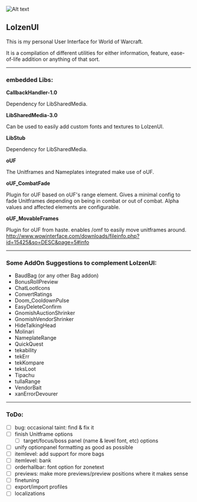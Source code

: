 ![Alt text](https://abload.de/img/pvw70595e6i5r.jpg "Screenshot1")

## LolzenUI
This is my personal User Interface for World of Warcraft.

It is a compilation of different utilities for either information, feature, ease-of-life addition or anything of that sort.

------
### embedded Libs:
**CallbackHandler-1.0**

Dependency for LibSharedMedia.

**LibSharedMedia-3.0**

Can be used to easily add custom fonts and textures to LolzenUI.

**LibStub**

Dependency for LibSharedMedia.

**oUF**

The Unitframes and Nameplates integrated make use of oUF.

**oUF_CombatFade**

Plugin for oUF based on oUF's range element. Gives a minimal config to fade Unitframes depending on being in combat or out of combat. Alpha values and affected elements are configurable.

**oUF_MovableFrames**

Plugin for oUF from haste. enables /omf to easily move unitframes around. http://www.wowinterface.com/downloads/fileinfo.php?id=15425&so=DESC&page=5#info

------
### Some AddOn Suggestions to complement LolzenUI:
- BaudBag (or any other Bag addon)
- BonusRollPreview
- ChatLootIcons
- ConvertRatings
- Doom_CooldownPulse
- EasyDeleteConfirm
- GnomishAuctionShrinker
- GnomishVendorShrinker
- HideTalkingHead
- Molinari
- NameplateRange
- QuickQuest
- tekability
- tekErr
- tekKompare
- teksLoot
- Tipachu
- tullaRange
- VendorBait
- xanErrorDevourer

------
### ToDo:
- [ ] bug: occasional taint: find & fix it
- [ ] finish Unitframe options
  - [ ] target/focus/boss panel (name & level font, etc) options
- [ ] unify optionpanel formatting as good as possible
- [ ] itemlevel: add support for more bags
- [ ] itemlevel: bank
- [ ] orderhallbar: font option for zonetext
- [ ] previews: make more previews/preview positions where it makes sense
- [ ] finetuning
- [ ] export/import profiles
- [ ] localizations